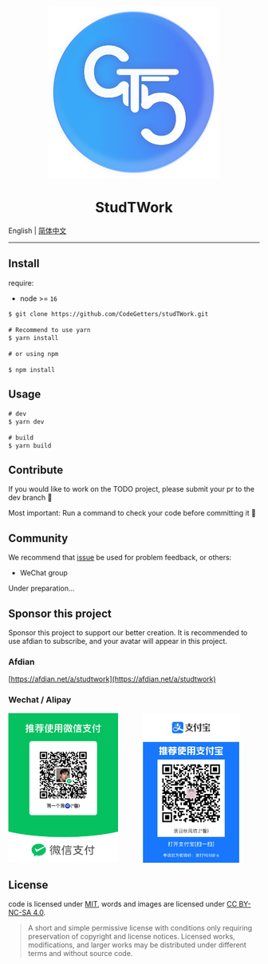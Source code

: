 <p align="center">
    <img src="./public/favicon.svg">
</p>

<h1 align="center">StudTWork</h1>

English | [简体中文](./README-ZH.md)

---

## Install

require:

- node >= `16`

```shell
$ git clone https://github.com/CodeGetters/studTWork.git

# Recommend to use yarn
$ yarn install

# or using npm

$ npm install
```

## Usage

```shell
# dev
$ yarn dev

# build
$ yarn build
```

## Contribute

If you would like to work on the TODO project, please submit your pr to the dev branch 👀

Most important: Run a command to check your code before committing it 🤞

## Community

We recommend that [issue](https://github.com/CodeGetters/studtwork_desk/issues) be used for problem feedback, or others:

- WeChat group

Under preparation...

## Sponsor this project

Sponsor this project to support our better creation. It is recommended to use afdian to subscribe, and your avatar will appear in this project.

### Afdian

[https://afdian.net/a/studtwork](https://afdian.net/a/studtwork)

### Wechat / Alipay

<div style="display:flex;">
    <a href="./public/wechat.jpg">
        <img src='./public/wechat.jpg' style="height:300px;margin-right:50px; object-fit:contain" />
    </a>
    <a href="./public/alipay.jpg">
        <img src='./public/Alipay.jpg' style="height:300px; object-fit:contain" />
    </a>
</div>

## License

code is licensed under [MIT](./LICENSE),
words and images are licensed under [CC BY-NC-SA 4.0](https://creativecommons.org/licenses/by-nc-sa/4.0/).

> A short and simple permissive license with conditions only requiring preservation of copyright and license notices. Licensed works, modifications, and larger works may be distributed under different terms and without source code.
